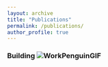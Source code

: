 ```yaml
---
layout: archive
title: "Publications"
permalink: /publications/
author_profile: true
---
```


### Building ![WorkPenguinGIF](https://github.com/jomjac/jomjac.github.io/assets/69024685/b7541029-256f-4b4f-9019-c65226a1cfb1)

